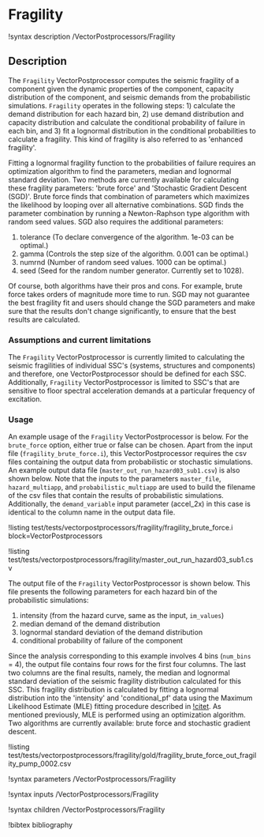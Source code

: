 # Fragility

!syntax description /VectorPostprocessors/Fragility

## Description

The `Fragility` VectorPostprocessor computes the seismic fragility of a component
given the dynamic properties of the component, capacity distribution of the component,
and seismic demands from the probabilistic simulations. `Fragility` operates
in the following steps: 1) calculate the demand distribution for each hazard bin, 2) use
demand distribution and capacity distribution and calculate the conditional probability of failure
in each bin, and 3) fit a lognormal distribution in the conditional probabilities to calculate a
fragility. This kind of fragility is also referred to as 'enhanced fragility'.

Fitting a lognormal fragility function to the probabilities of failure requires an optimization
algorithm to find the parameters, median and lognormal standard deviation. Two methods are
currently available for calculating these fragility parameters: 'brute force' and
'Stochastic Gradient Descent (SGD)'. Brute force finds that combination of parameters
 which maximizes the likelihood by looping over all alternative combinations. SGD finds
the parameter combination by running a Newton-Raphson type algorithm with random seed values.
SGD also requires the additional parameters:

1. tolerance (To declare convergence of the algorithm. 1e-03 can be optimal.)
2. gamma (Controls the step size of the algorithm. 0.001 can be optimal.)
3. numrnd (Number of random seed values. 1000 can be optimal.)
4. seed (Seed for the random number generator. Currently set to 1028).

Of course, both algorithms have their pros and cons. For example, brute force takes orders
of magnitude more time to run. SGD may not guarantee the best fragility fit and users should
change the SGD parameters and make sure that the results don't change significantly, to
ensure that the best results are calculated.

### Assumptions and current limitations

The `Fragility` VectorPostprocessor is currently limited to calculating the seismic fragilities
of individual SSC's (systems, structures and components) and therefore, one VectorPostprocessor
should be defined for each SSC. Additionally, `Fragility` VectorPostprocessor is limited to SSC's
that are sensitive to floor spectral acceleration demands at a particular frequency of excitation.

### Usage

An example usage of the `Fragility` VectorPostprocessor is below. For the `brute_force`
option, either true or false can be chosen. Apart from the input file (`fragility_brute_force.i`),
this VectorPostprocessor requires the csv files containing the output data from probabilistic or
stochastic simulations. An example output data file (`master_out_run_hazard03_sub1.csv`) is also
shown below. Note that the inputs to the parameters `master_file`, `hazard_multiapp`, and
`probabilistic_multiapp` are used to build the filename of the csv files that contain the
results of probabilistic simulations. Additionally, the `demand_variable` input parameter (accel_2x)
in this case is identical to the column name in the output data file.

!listing test/tests/vectorpostprocessors/fragility/fragility_brute_force.i block=VectorPostprocessors

!listing test/tests/vectorpostprocessors/fragility/master_out_run_hazard03_sub1.csv

The output file of the `Fragility` VectorPostprocessor is shown below. This file presents
the following parameters for each hazard bin of the probabilistic simulations:

1. intensity (from the hazard curve, same as the input, `im_values`)
2. median demand of the demand distribution
3. lognormal standard deviation of the demand distribution
4. conditional probability of failure of the component

Since the analysis corresponding to this example involves 4 bins (`num_bins` = 4),
the output file contains four rows for the first four columns. The last two columns
are the final results, namely, the median and lognormal standard deviation of the
seismic fragility distribution calculated for this SSC. This fragility distribution
is calculated by fitting a lognormal distribution into the 'intensity' and 'conditional_pf'
data using the Maximum Likelihood Estimate (MLE) fitting procedure described in
[!citet](bakermle2014). As mentioned previously, MLE is performed using an optimization
algorithm. Two algorithms are currently available: brute force and stochastic gradient descent.

!listing test/tests/vectorpostprocessors/fragility/gold/fragility_brute_force_out_fragility_pump_0002.csv

!syntax parameters /VectorPostprocessors/Fragility

!syntax inputs /VectorPostprocessors/Fragility

!syntax children /VectorPostprocessors/Fragility



!bibtex bibliography
